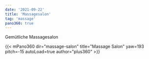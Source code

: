 ```yaml
---
date: '2021-09-22'
title: 'Massagesalon'
tag: 'massage'
pano360: true
---
```


Gemütliche Massagesalon

{{< mPano360
      dir="massage-salon"
      title="Massage Salon"
      yaw=193
      pitch=-15
      autoLoad=true
      author="plus360" >}}
